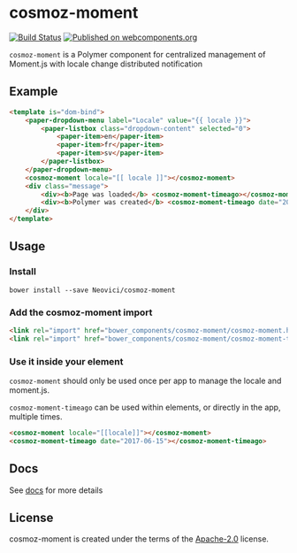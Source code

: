 # cosmoz-moment

[![Build Status](https://travis-ci.org/Neovici/cosmoz-moment.svg?branch=master)](https://travis-ci.org/Neovici/cosmoz-moment)
[![Published on webcomponents.org](https://img.shields.io/badge/webcomponents.org-published-blue.svg)](https://www.webcomponents.org/element/owner/my-element)

`cosmoz-moment` is a Polymer component for centralized management of Moment.js with locale change distributed notification

## Example

<!---
```
<custom-element-demo>
	<template>
		<script src="../webcomponentsjs/webcomponents-lite.js"></script>
		<link rel="import" href="../neon-animation/web-animations.html">
		<link rel="import" href="../paper-dropdown-menu/paper-dropdown-menu.html">
		<link rel="import" href="../paper-listbox/paper-listbox.html">
		<link rel="import" href="../paper-item/paper-item.html">
		<link rel="import" href="cosmoz-moment.html">
		<link rel="import" href="cosmoz-moment-timeago.html">

		<next-code-block></next-code-block>
	</template>
</custom-element-demo>
```
-->
```html
<template is="dom-bind">
	<paper-dropdown-menu label="Locale" value="{{ locale }}">
		<paper-listbox class="dropdown-content" selected="0">
			<paper-item>en</paper-item>
			<paper-item>fr</paper-item>
			<paper-item>sv</paper-item>
		</paper-listbox>
	</paper-dropdown-menu>
	<cosmoz-moment locale="[[ locale ]]"></cosmoz-moment>
	<div class="message">
		<div><b>Page was loaded</b> <cosmoz-moment-timeago></cosmoz-moment-timeago><br/></div>
		<div><b>Polymer was created</b> <cosmoz-moment-timeago date="2015-05-27"></cosmoz-moment-timeago><br/></div>
	</div>
</template>
```

## Usage

### Install

`bower install --save Neovici/cosmoz-moment`

### Add the cosmoz-moment import
```html
<link rel="import" href="bower_components/cosmoz-moment/cosmoz-moment.html" />
<link rel="import" href="bower_components/cosmoz-moment/cosmoz-moment-timeago.html" />
```

### Use it inside your element

`cosmoz-moment` should only be used once per app to manage the locale and moment.js.

`cosmoz-moment-timeago` can be used within elements, or directly in the app, multiple times.

```html
<cosmoz-moment locale="[[locale]]"></cosmoz-moment>
<cosmoz-moment-timeago date="2017-06-15"></cosmoz-moment-timeago>
```

## Docs

See [docs](http://neovici.github.io/cosmoz-moment) for more details

## License

cosmoz-moment is created under the terms of the [Apache-2.0](https://github.com/Neovici/cosmoz-moment/blob/master/LICENSE) license.
